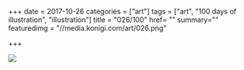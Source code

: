 +++
date = 2017-10-26
categories = ["art"]
tags = ["art", "100 days of illustration", "illustration"]
title = "026/100"
href= ""
summary=""
featuredimg = "//media.konigi.com/art/026.png"

+++

<img src="//media.konigi.com/art/026.png" />
